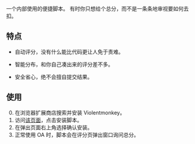 一个内部使用的便捷脚本。
有时你只想给个总分，而不是一条条地审视要如何去扣。

## 特点

- 自动评分，没有什么能比代码更让人免于责难。

- 智能分布，和你自己凑出来的评分差不多。

- 安全省心，绝不会擅自提交结果。

## 使用

0. 在浏览器扩展商店搜索并安装 Violentmonkey。
0. 访问[该页面](https://greasyfork.org/zh-CN/scripts/397003)，点击安装脚本。
0. 在弹出页面右上角选择确认安装。
0. 正常使用 OA 时，脚本会在评分页弹出窗口询问总分。

